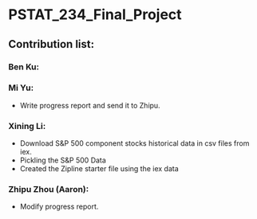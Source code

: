 # PSTAT_234_Final_Project

## Contribution list:

### Ben Ku:

### Mi Yu:
* Write progress report and send it to Zhipu.

### Xining Li:
* Download S&P 500 component stocks historical data in csv files from iex.
* Pickling the S&P 500 Data
* Created the Zipline starter file using the iex data

### Zhipu Zhou (Aaron):
* Modify progress report.

